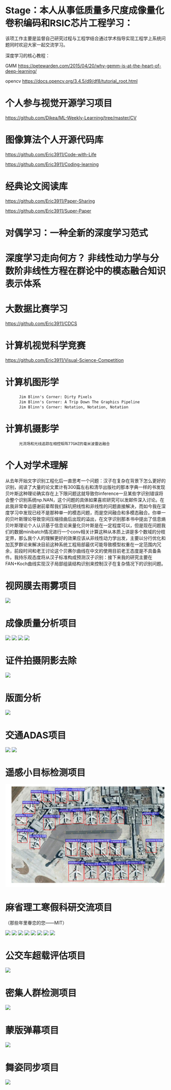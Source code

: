 # Stage：本人从事低质量多尺度成像量化卷积编码和RSIC芯片工程学习：

该项工作主要是监督自己研究过程与工程学结合通过学术指导实现工程学上系统问题同时欢迎大家一起交流学习。

深度学习的核心教程：

GMM  https://petewarden.com/2015/04/20/why-gemm-is-at-the-heart-of-deep-learning/

opencv  https://docs.opencv.org/3.4.5/d9/df8/tutorial_root.html

# 个人参与视觉开源学习项目

https://github.com/Dikea/ML-Weekly-Learning/tree/master/CV

# 图像算法个人开源代码库

https://github.com/Eric3911/Code-with-Life

https://github.com/Eric3911/Coding-learning

# 经典论文阅读库

https://github.com/Eric3911/Paper-Sharing

https://github.com/Eric3911/Super-Paper

# 对偶学习：一种全新的深度学习范式
# 深度学习走向何方？ 非线性动力学与分数阶非线性方程在群论中的模态融合知识表示体系

# 大数据比赛学习

https://github.com/Eric3911/CDCS

# 计算机视觉科学竞赛

https://github.com/Eric3911/Visual-Science-Competition

# 计算机图形学

          Jim Blinn's Corner: Dirty Pixels
          Jim Blinn's Corner: A Trip Down The Graphics Pipeline
          Jim Blinn's Corner: Notation, Notation, Notation

# 计算机摄影学
          
          光流场和光线追踪在相控矩阵77GHZ的毫米波雷达融合
          
# 个人对学术理解

   从去年开始文字识别工程化后一直思考一个问题：汉子在复杂在背景下怎么更好的识别，阅读了大量的论文累计有300篇左右和清华出版社的那本字典一样的书发现贝叶斯这种理论确实存在上下限问题这就导致你inference一旦某些字识别错误将会整个识别系统np.NAN，这个问题的具体如果喜欢研究可以发邮件深入讨论。在此我非常幸运感谢前辈帮我们踩坑把线性和非线性的问题直接解决，而如今我在深度学习中发现已经不是那种单一的模态问题，而是空间融合和多模态融合。你单一的贝叶斯理论导致空间压缩扭曲后出现的溢出，在文字识别那本书中提出了信息熵贝叶斯理论个人认识基于信息论来量化贝叶斯是在一定程度可以，但是现在问题我们的数据minibatch情况进行一个conv相关计算这种从本质上讲是多个数域的分枝定界，那么我个人的理解更好的效果应该从非线性动力学出发，主要以分行优化和加瓦罗群论来解决目前这种系统工程局部最优可能导致模型权重在一定范围内冗余，前段时间和老王讨论这个贝赛尔曲线在中文的使用目前老王态度是不具备条件。我持乐观态度将从汉子标准构成预测汉子识别：接下来我的研究主要在FAN+Koch曲线实现汉子局部组装结构识别来控制汉子在复杂情况下的识别问题。
# 视网膜去雨雾项目

![](https://github.com/Eric3911/image/blob/master/%E8%A7%86%E7%BD%91%E8%86%9C%E5%8E%BB%E9%9B%BE%E7%BB%93%E6%9E%9C.png)

# 成像质量分析项目
![](https://github.com/Eric3911/image/blob/master/123456.png)
![](https://github.com/Eric3911/Stage/blob/master/%E5%9F%BA%E4%BA%8ESCB%E7%AE%97%E6%B3%95%E7%9A%84%E5%A2%9E%E5%BC%BA.png)
![](https://github.com/Eric3911/image/blob/master/%E5%9F%BA%E4%BA%8ESCB%E7%AE%97%E6%B3%95%E7%9A%84%E5%A2%9E%E5%BC%BA.png)
![](https://github.com/Eric3911/image/blob/master/%E6%A8%A1%E5%9E%8B%E8%AF%84%E4%BB%B7%E5%8F%82%E8%80%83Evaluation.png)

# 证件拍摄阴影去除
![](https://github.com/Eric3911/image/blob/master/QQ%E6%88%AA%E5%9B%BE20190425135959.jpg)
# 版面分析
![](https://github.com/Eric3911/image/blob/master/Text_20181101153336.png)
 # 交通ADAS项目
 ![](https://github.com/Eric3911/image/blob/master/%E8%BD%A6%E8%BE%86%E8%B6%85%E8%BD%BD%E9%A1%B9%E7%9B%AE%E5%8F%82%E8%80%83%E6%B5%81%E7%A8%8B%E5%9B%BE%E4%B8%80.jpg)
![](https://github.com/Eric3911/image/blob/master/%E8%BD%A6%E8%BE%86%E8%B6%85%E8%BD%BD%E9%A1%B9%E7%9B%AE%E5%8F%82%E8%80%83%E6%B5%81%E7%A8%8B%E5%9B%BE%E4%BA%8C.jpg)

# 遥感小目标检测项目

![](https://github.com/Eric3911/RFBNet_master/blob/master/000044test.jpg)

# 麻省理工寒假科研交流项目
（那些年里眷恋的您——MIT）

![](https://github.com/Eric3911/image/blob/master/MIT.jpg)
![](https://github.com/Eric3911/Stage/blob/master/1.jpg)
![](https://github.com/Eric3911/Stage/blob/master/2.jpg)
![](https://github.com/Eric3911/Stage/blob/master/3.jpg)
![](https://github.com/Eric3911/Stage/blob/master/4.jpg)
![](https://github.com/Eric3911/Stage/blob/master/5.jpg)
![](https://github.com/Eric3911/image/blob/master/6.jpg)
![](https://github.com/Eric3911/image/blob/master/7.jpg)

# 公交车超载评估项目

![]( https://github.com/Eric3911/image/blob/master/bilatera.jpg)

# 密集人群检测项目

![](https://github.com/Eric3911/image/blob/master/WX20190420-092259.png)

# 蒙版弹幕项目

![](https://github.com/Eric3911/image/blob/master/01.png)

# 舞姿同步项目

![](https://github.com/Eric3911/image/blob/master/0418.jpg)
